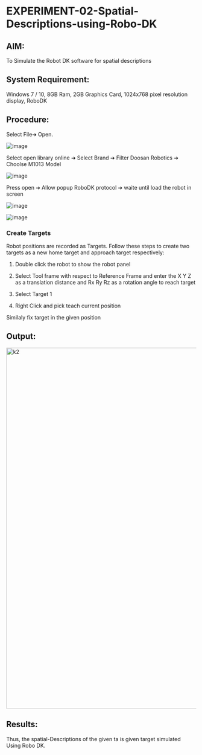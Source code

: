 # EXPERIMENT-02-Spatial-Descriptions-using-Robo-DK
## AIM:
To Simulate the Robot DK software for spatial descriptions

## System Requirement:
Windows 7 / 10, 8GB Ram, 2GB Graphics Card, 1024x768 pixel resolution display, RoboDK

## Procedure:
Select File➔ Open.

![image](https://user-images.githubusercontent.com/113594316/190379141-f3c33120-246f-4bf2-9ff1-9788867b9e78.png)

Select open library online ➔ Select Brand ➔ Filter Doosan Robotics ➔ Choolse M1013 Model

![image](https://user-images.githubusercontent.com/113594316/190379488-e53f2fd4-e085-4052-9df4-ca4f6c9635e8.png)

Press open ➔ Allow popup RoboDK protocol ➔ waite until load the robot in screen

![image](https://user-images.githubusercontent.com/113594316/190380188-461db19c-e6b1-410e-b3b1-4e3876b55681.png)

![image](https://user-images.githubusercontent.com/113594316/190380630-87df0e9c-87e4-49cf-8ac2-1fb2e9cbfd2b.png)

### Create Targets

Robot positions are recorded as Targets. Follow these steps to create two targets as a new home target and approach target respectively:

1. Double click the robot to show the robot panel

2. Select Tool frame with respect to Reference Frame and enter the X Y Z as a translation distance and Rx Ry Rz as a rotation angle to reach target

3. Select Target 1

4. Right Click and pick teach current position

Similaly fix target in the given position 

## Output:
<img width="956" alt="k2" src="https://user-images.githubusercontent.com/93427201/191745404-2592bbb0-89f8-4bb7-8199-447121f78fce.png">

## Results:

Thus, the spatial-Descriptions of the given ta is given target simulated Using Robo DK. 
